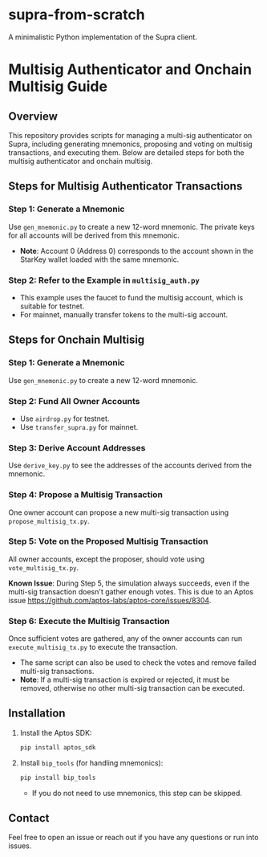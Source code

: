 # supra-from-scratch
A minimalistic Python implementation of the Supra client.

# Multisig Authenticator and Onchain Multisig Guide

## Overview
This repository provides scripts for managing a multi-sig authenticator on Supra, including generating mnemonics, proposing and voting on multisig transactions, and executing them. Below are detailed steps for both the multisig authenticator and onchain multisig.

## Steps for Multisig Authenticator Transactions

### Step 1: Generate a Mnemonic
Use `gen_mnemonic.py` to create a new 12-word mnemonic. The private keys for all accounts will be derived from this mnemonic.
- **Note**: Account 0 (Address 0) corresponds to the account shown in the StarKey wallet loaded with the same mnemonic.

### Step 2: Refer to the Example in `multisig_auth.py`
- This example uses the faucet to fund the multisig account, which is suitable for testnet.
- For mainnet, manually transfer tokens to the multi-sig account.

## Steps for Onchain Multisig

### Step 1: Generate a Mnemonic
Use `gen_mnemonic.py` to create a new 12-word mnemonic.

### Step 2: Fund All Owner Accounts
- Use `airdrop.py` for testnet.
- Use `transfer_supra.py` for mainnet.

### Step 3: Derive Account Addresses
Use `derive_key.py` to see the addresses of the accounts derived from the mnemonic.

### Step 4: Propose a Multisig Transaction
One owner account can propose a new multi-sig transaction using `propose_multisig_tx.py`.

### Step 5: Vote on the Proposed Multisig Transaction
All owner accounts, except the proposer, should vote using `vote_multisig_tx.py`.

**Known Issue**: During Step 5, the simulation always succeeds, even if the multi-sig transaction doesn't gather enough votes. This is due to an Aptos issue https://github.com/aptos-labs/aptos-core/issues/8304.

### Step 6: Execute the Multisig Transaction
Once sufficient votes are gathered, any of the owner accounts can run `execute_multisig_tx.py` to execute the transaction.
- The same script can also be used to check the votes and remove failed multi-sig transactions.
- **Note**: If a multi-sig transaction is expired or rejected, it must be removed, otherwise no other multi-sig transaction can be executed.

## Installation
1. Install the Aptos SDK:
   ```sh
   pip install aptos_sdk
   ```
2. Install `bip_tools` (for handling mnemonics):
   ```sh
   pip install bip_tools
   ```
   - If you do not need to use mnemonics, this step can be skipped.

## Contact
Feel free to open an issue or reach out if you have any questions or run into issues.

